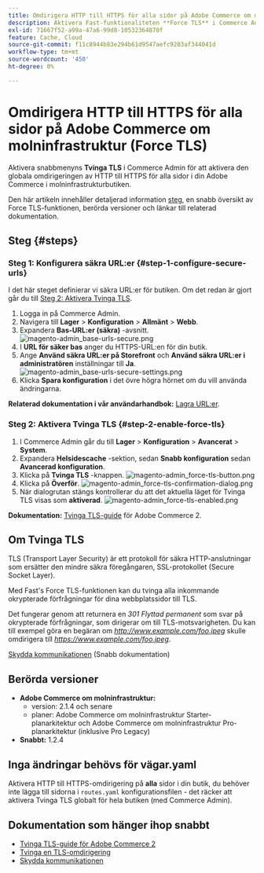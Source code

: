 ```yaml
---
title: Omdirigera HTTP till HTTPS för alla sidor på Adobe Commerce om molninfrastruktur (Force TLS)
description: Aktivera Fast-funktionaliteten **Force TLS** i Commerce Admin för att aktivera den globala omdirigeringen av HTTP till HTTPS för alla sidor i Adobe Commerce i molninfrastrukturbutiken.
exl-id: 71667f52-a99a-47a6-99d8-10532364870f
feature: Cache, Cloud
source-git-commit: f11c8944b83e294b61d9547aefc9203af344041d
workflow-type: tm+mt
source-wordcount: '450'
ht-degree: 0%

---
```


# Omdirigera HTTP till HTTPS för alla sidor på Adobe Commerce om molninfrastruktur (Force TLS)

Aktivera snabbmenyns **Tvinga TLS** i Commerce Admin för att aktivera den globala omdirigeringen av HTTP till HTTPS för alla sidor i din Adobe Commerce i molninfrastrukturbutiken.

Den här artikeln innehåller detaljerad information [steg](#steps), en snabb översikt av Force TLS-funktionen, berörda versioner och länkar till relaterad dokumentation.

## Steg {#steps}

### Steg 1: Konfigurera säkra URL:er {#step-1-configure-secure-urls}

I det här steget definierar vi säkra URL:er för butiken. Om det redan är gjort går du till [Steg 2: Aktivera Tvinga TLS](#step-2-enable-force-tls).

1. Logga in på Commerce Admin.
1. Navigera till **Lager** > **Konfiguration** > **Allmänt** > **Webb**.
1. Expandera **Bas-URL:er (säkra)** -avsnitt.    ![magento-admin_base-urls-secure.png](assets/magento-admin_base-urls-secure.png)
1. I **URL för säker bas** anger du HTTPS-URL:en för din butik.
1. Ange **Använd säkra URL:er på Storefront** och **Använd säkra URL:er i administratören** inställningar till **Ja**.    ![magento-admin_base-urls-secure-settings.png](assets/magento-admin_base-urls-secure-settings.png)
1. Klicka **Spara konfiguration** i det övre högra hörnet om du vill använda ändringarna.

**Relaterad dokumentation i vår användarhandbok:**   [Lagra URL:er](https://docs.magento.com/m2/ee/user_guide/stores/store-urls.html).

### Steg 2: Aktivera Tvinga TLS {#step-2-enable-force-tls}

1. I Commerce Admin går du till **Lager** > **Konfiguration** > **Avancerat** > **System**.
1. Expandera **Helsidescache** -sektion, sedan **Snabb konfiguration** sedan **Avancerad konfiguration**.
1. Klicka på **Tvinga TLS** -knappen.    ![magento-admin_force-tls-button.png](assets/magento-admin_force-tls-button.png)
1. Klicka på **Överför**.    ![magento-admin_force-tls-confirmation-dialog.png](assets/magento-admin_force-tls-confirmation-dialog.png)
1. När dialogrutan stängs kontrollerar du att det aktuella läget för Tvinga TLS visas som **aktiverad**.    ![magento-admin_force-tls-enabled.png](assets/magento-admin_force-tls-enabled.png)

**Dokumentation:**   [Tvinga TLS-guide](https://github.com/fastly/fastly-magento2/blob/master/Documentation/Guides/FORCE-TLS.md) för Adobe Commerce 2.

## Om Tvinga TLS

TLS (Transport Layer Security) är ett protokoll för säkra HTTP-anslutningar som ersätter den mindre säkra föregångaren, SSL-protokollet (Secure Socket Layer).

Med Fast&#39;s Force TLS-funktionen kan du tvinga alla inkommande okrypterade förfrågningar för dina webbplatssidor till TLS.

>>
Det fungerar genom att returnera en *301 Flyttad permanent* som svar på okrypterade förfrågningar, som dirigerar om till TLS-motsvarigheten. Du kan till exempel göra en begäran om *http://www.example.com/foo.jpeg* skulle omdirigera till *https://www.example.com/foo.jpeg*.

[Skydda kommunikationen](https://docs.fastly.com/guides/securing-communications/) (Snabb dokumentation)

## Berörda versioner

* **Adobe Commerce om molninfrastruktur:**
   * version: 2.1.4 och senare
   * planer: Adobe Commerce om molninfrastruktur Starter-planarkitektur och Adobe Commerce om molninfrastruktur Pro-planarkitektur (inklusive Pro Legacy)
* **Snabbt:** 1.2.4

## Inga ändringar behövs för vägar.yaml

Aktivera HTTP till HTTPS-omdirigering på **alla** sidor i din butik, du behöver inte lägga till sidorna i `routes.yaml` konfigurationsfilen - det räcker att aktivera Tvinga TLS globalt för hela butiken (med Commerce Admin).

## Dokumentation som hänger ihop snabbt

* [Tvinga TLS-guide för Adobe Commerce 2](https://github.com/fastly/fastly-magento2/blob/master/Documentation/Guides/FORCE-TLS.md)
* [Tvinga en TLS-omdirigering](https://docs.fastly.com/guides/securing-communications/forcing-a-tls-redirect)
* [Skydda kommunikationen](https://docs.fastly.com/guides/securing-communications/)
